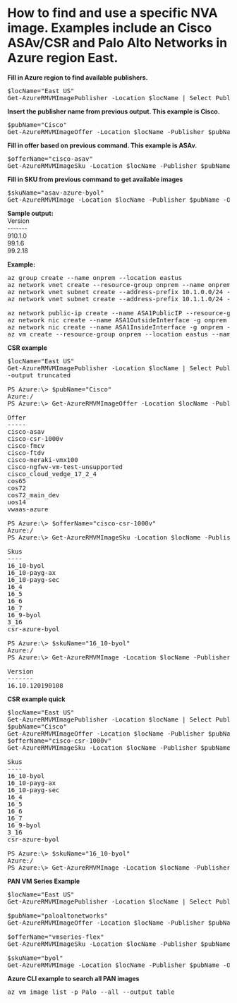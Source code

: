 # How to find and use a specific NVA image. Examples include an Cisco ASAv/CSR and Palo Alto Networks in Azure region East. 

**Fill in Azure region to find available publishers.**
<pre lang="...">
$locName="East US"
Get-AzureRMVMImagePublisher -Location $locName | Select PublisherName
</pre>

**Insert the publisher name from previous output. This example is Cisco.**
<pre lang="...">
$pubName="Cisco"
Get-AzureRMVMImageOffer -Location $locName -Publisher $pubName | Select Offer
</pre>

**Fill in offer based on previous command. This example is ASAv.**
<pre lang="...">
$offerName="cisco-asav"
Get-AzureRMVMImageSku -Location $locName -Publisher $pubName -Offer $offerName | Select Skus
</pre>

**Fill in SKU from previous command to get available images**
<pre lang="...">
$skuName="asav-azure-byol"
Get-AzureRMVMImage -Location $locName -Publisher $pubName -Offer $offerName -Sku $skuName | Select Version
</pre>

**Sample output:**</br>
Version</br>
-------</br>
910.1.0</br>
99.1.6</br>
99.2.18</br>

**Example:**
<pre lang="...">
az group create --name onprem --location eastus
az network vnet create --resource-group onprem --name onprem --location eastus --address-prefixes 10.1.0.0/16 --subnet-name VM --subnet-prefix 10.1.10.0/24
az network vnet subnet create --address-prefix 10.1.0.0/24 --name zeronet --resource-group onprem --vnet-name onprem
az network vnet subnet create --address-prefix 10.1.1.0/24 --name onenet --resource-group onprem --vnet-name onprem

az network public-ip create --name ASA1PublicIP --resource-group onprem --idle-timeout 30 --allocation-method Static
az network nic create --name ASA1OutsideInterface -g onprem --subnet zeronet --vnet onprem --public-ip-address ASA1PublicIP --ip-forwarding true
az network nic create --name ASA1InsideInterface -g onprem --subnet onenet --vnet onprem --ip-forwarding true
az vm create --resource-group onprem --location eastus --name ASA1 --size Standard_D3_v2 --nics ASA1OutsideInterface ASA1InsideInterface  --image cisco:cisco-asav:asav-azure-byol:910.1.0 --admin-username azureuser --admin-password Msft123Msft123
</pre>
**CSR example**
<pre lang="...">
$locName="East US"
Get-AzureRMVMImagePublisher -Location $locName | Select PublisherName
-output truncated

PS Azure:\> $pubName="Cisco"
Azure:/
PS Azure:\> Get-AzureRMVMImageOffer -Location $locName -Publisher $pubName | Select Offer

Offer
-----
cisco-asav
cisco-csr-1000v
cisco-fmcv
cisco-ftdv
cisco-meraki-vmx100
cisco-ngfwv-vm-test-unsupported
cisco_cloud_vedge_17_2_4
cos65
cos72
cos72_main_dev
uos14
vwaas-azure

PS Azure:\> $offerName="cisco-csr-1000v"
Azure:/
PS Azure:\> Get-AzureRMVMImageSku -Location $locName -Publisher $pubName -Offer $offerName | Select Skus

Skus
----
16_10-byol
16_10-payg-ax
16_10-payg-sec
16_4
16_5
16_6
16_7
16_9-byol
3_16
csr-azure-byol

PS Azure:\> $skuName="16_10-byol"
Azure:/
PS Azure:\> Get-AzureRMVMImage -Location $locName -Publisher $pubName -Offer $offerName -Sku $skuName | Select Version

Version
-------
16.10.120190108
</pre>

**CSR example quick**
<pre lang="...">
$locName="East US"
Get-AzureRMVMImagePublisher -Location $locName | Select PublisherName
$pubName="Cisco"
Get-AzureRMVMImageOffer -Location $locName -Publisher $pubName | Select Offer
$offerName="cisco-csr-1000v"
Get-AzureRMVMImageSku -Location $locName -Publisher $pubName -Offer $offerName | Select Skus

Skus
----
16_10-byol
16_10-payg-ax
16_10-payg-sec
16_4
16_5
16_6
16_7
16_9-byol
3_16
csr-azure-byol

PS Azure:\> $skuName="16_10-byol"
Azure:/
PS Azure:\> Get-AzureRMVMImage -Location $locName -Publisher $pubName -Offer $offerName -Sku $skuName | Select Version
</pre>
**PAN VM Series Example**
<pre lang="...">
$locName="East US"
Get-AzureRMVMImagePublisher -Location $locName | Select PublisherName

$pubName="paloaltonetworks"
Get-AzureRMVMImageOffer -Location $locName -Publisher $pubName | Select Offer

$offerName="vmseries-flex"
Get-AzureRMVMImageSku -Location $locName -Publisher $pubName -Offer $offerName | Select Skus

$skuName="byol"
Get-AzureRMVMImage -Location $locName -Publisher $pubName -Offer $offerName -Sku $skuName | Select Version
</pre>

**Azure CLI example to search all PAN images**
<pre lang="...">
az vm image list -p Palo --all --output table
</pre>

